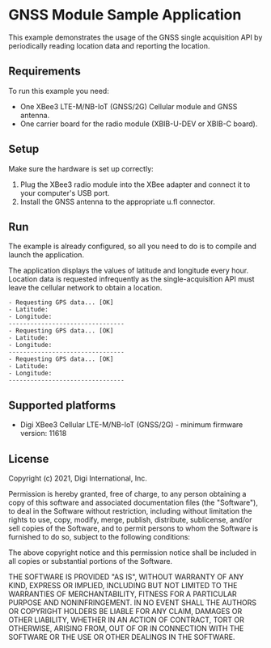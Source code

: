 GNSS Module Sample Application
===========================

This example demonstrates the usage of the GNSS single acquisition API
by periodically reading location data and reporting the location.

Requirements
------------

To run this example you need:

* One XBee3 LTE-M/NB-IoT (GNSS/2G) Cellular module and GNSS antenna.
* One carrier board for the radio module (XBIB-U-DEV or XBIB-C board).

Setup
-----

Make sure the hardware is set up correctly:

1. Plug the XBee3 radio module into the XBee adapter and connect it to your
   computer's USB port.
2. Install the GNSS antenna to the appropriate u.fl connector.

Run
---

The example is already configured, so all you need to do is to compile and
launch the application.

The application displays the values of latitude and longitude every
hour. Location data is requested infrequently as the
single-acquisition API must leave the cellular network to obtain a
location.

    - Requesting GPS data... [OK]
    - Latitude:
    - Longitude:
    --------------------------------
    - Requesting GPS data... [OK]
    - Latitude:
    - Longitude:
    --------------------------------
    - Requesting GPS data... [OK]
    - Latitude:
    - Longitude:
    --------------------------------

Supported platforms
-------------------

* Digi XBee3 Cellular LTE-M/NB-IoT (GNSS/2G) - minimum firmware version: 11618

License
-------

Copyright (c) 2021, Digi International, Inc.

Permission is hereby granted, free of charge, to any person obtaining a copy
of this software and associated documentation files (the "Software"), to deal
in the Software without restriction, including without limitation the rights
to use, copy, modify, merge, publish, distribute, sublicense, and/or sell
copies of the Software, and to permit persons to whom the Software is
furnished to do so, subject to the following conditions:

The above copyright notice and this permission notice shall be included in all
copies or substantial portions of the Software.

THE SOFTWARE IS PROVIDED "AS IS", WITHOUT WARRANTY OF ANY KIND, EXPRESS OR
IMPLIED, INCLUDING BUT NOT LIMITED TO THE WARRANTIES OF MERCHANTABILITY,
FITNESS FOR A PARTICULAR PURPOSE AND NONINFRINGEMENT. IN NO EVENT SHALL THE
AUTHORS OR COPYRIGHT HOLDERS BE LIABLE FOR ANY CLAIM, DAMAGES OR OTHER
LIABILITY, WHETHER IN AN ACTION OF CONTRACT, TORT OR OTHERWISE, ARISING FROM,
OUT OF OR IN CONNECTION WITH THE SOFTWARE OR THE USE OR OTHER DEALINGS IN THE
SOFTWARE.
